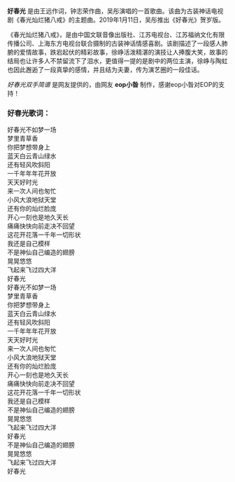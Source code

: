 

**好春光**
是由王远作词，钟志荣作曲，吴彤演唱的一首歌曲。该曲为古装神话电视剧《春光灿烂猪八戒》的主题曲。2019年1月11日，吴彤推出《好春光》贺岁版。

《春光灿烂猪八戒》，是由中国文联音像出版社、江苏电视台、江苏福纳文化有限传播公司、上海东方电视台联合摄制的古装神话情感喜剧。该剧描述了一段感人肺腑的爱情故事，跌宕起伏的精彩故事，徐峥活泼精湛的演技让人捧腹大笑，故事的结局也让许多人不禁留流下了泪水，更值得一提的是剧中的两位主演，徐峥与陶虹也因此邂逅了一段真挚的感情，并且结为夫妻，传为演艺圈的一段佳话。

_好春光双手简谱_ 是网友提供的，由网友 **eop小昝** 制作，感谢eop小昝对EOP的支持！

### 好春光歌词：

好春光不如梦一场  
梦里青草香  
你把梦想带身上  
蓝天白云青山绿水  
还有轻风吹斜阳  
一千年年年花开放  
天天好时光  
来一次人间也匆忙  
小风大浪地狱天堂  
还有你的灿烂脸庞  
开心一刻也是地久天长  
痛痛快快向前走决不回望  
这花开花落一千年一切形状  
我还是自己模样  
不是神仙自己编造的翅膀  
晃晃悠悠  
飞起来飞过四大洋  
好春光  
好春光不如梦一场  
梦里青草香  
你把梦想带身上  
蓝天白云青山绿水  
还有轻风吹斜阳  
一千年年年花开放  
天天好时光  
来一次人间也匆忙  
小风大浪地狱天堂  
还有你的灿烂脸庞  
开心一刻也是地久天长  
痛痛快快向前走决不回望  
这花开花落一千年一切形状  
我还是自己模样  
不是神仙自己编造的翅膀  
晃晃悠悠  
飞起来飞过四大洋  
好春光  
不是神仙自己编造的翅膀  
晃晃悠悠  
飞起来飞过四大洋  
好春光

